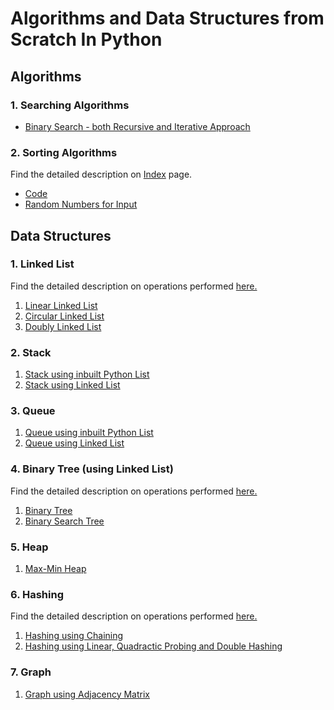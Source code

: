 # Algorithms and Data Structures from Scratch In Python

## Algorithms

### 1. Searching Algorithms

- [Binary Search - both Recursive and Iterative Approach](Searching%20Algorithm/binarysearch.py)

### 2. Sorting Algorithms

Find the detailed description on [Index](Sorting%20Algorithms/) page.

- [Code](Sorting%20Algorithms/sortingAlgo.py)
- [Random Numbers for Input](Sorting%20Algorithms/num.txt)

## Data Structures

### 1. Linked List

Find the detailed description on operations performed [here.](LinkedList/)

1. [Linear Linked List](LinkedList/linkedlist.py)
2. [Circular Linked List](LinkedList/circularLL.py)
3. [Doubly Linked List](LinkedList/doublyLL.py)

### 2. Stack

1. [Stack using inbuilt Python List](Stacks/stack.py)
2. [Stack using Linked List](Stacks/stackLL.py)

### 3. Queue

1. [Queue using inbuilt Python List](Queues/queues.py)
2. [Queue using Linked List](Queues/queuesLL.py)

### 4. Binary Tree (using Linked List)

Find the detailed description on operations performed [here.](BinaryTrees/)

1. [Binary Tree](BinaryTrees/BinaryTree.py)
2. [Binary Search Tree](BinaryTrees/BinarySearchTree.py)

### 5. Heap

1. [Max-Min Heap](Heap/heap.py)

### 6. Hashing

Find the detailed description on operations performed [here.](Hashing/)

1. [Hashing using Chaining](Hashing/hashingChaining.py)
2. [Hashing using Linear, Quadractic Probing and Double Hashing](Hashing/hashingStrategies.py)

### 7. Graph

1. [Graph using Adjacency Matrix](Graph/graph.py)